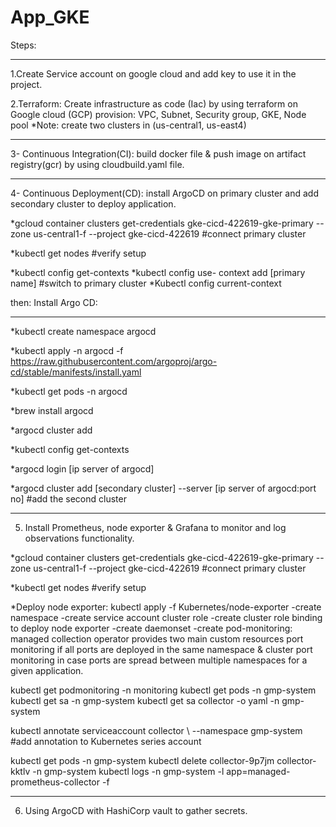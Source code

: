 # App_GKE
Steps:
___________________________________________________________________________________________________________________________________________________________________

1.Create Service account on google cloud and add key to use it in the project.

2.Terraform:
  Create infrastructure as code (Iac) by using terraform on Google cloud (GCP) 
    provision: VPC, Subnet, Security group, GKE, Node pool
    *Note: create two clusters in (us-central1, us-east4)
___________________________________________________________________________________________________________________________________________________________________
    
3- Continuous Integration(CI): build docker file & push image on artifact registry(gcr) by using cloudbuild.yaml file.
_______________________________________________________________________________________________________________________________________________________________________________________________________________

4- Continuous Deployment(CD): install ArgoCD on primary cluster and add secondary cluster to deploy application. 
    
*gcloud container clusters get-credentials gke-cicd-422619-gke-primary --zone us-central1-f --project gke-cicd-422619      #connect primary cluster

*kubectl get nodes      #verify setup


*kubectl config get-contexts
*kubectl config use- context add [primary name] #switch to primary cluster
*Kubectl config current-context


then:
Install Argo CD:
________________
*kubectl create namespace argocd

*kubectl apply -n argocd -f https://raw.githubusercontent.com/argoproj/argo-cd/stable/manifests/install.yaml

*kubectl get pods -n argocd

*brew install argocd

*argocd cluster add

*kubectl config get-contexts

*argocd login [ip server of argocd]

*argocd cluster add [secondary cluster] --server  [ip server of argocd:port no]        #add the second cluster

_____________________________________________________________________________________________________________________________________________________________________________________________________________

5. Install Prometheus, node exporter & Grafana to monitor and log observations functionality. 


*gcloud container clusters get-credentials gke-cicd-422619-gke-primary --zone us-central1-f --project gke-cicd-422619   #connect primary cluster

*kubectl get nodes    #verify setup
    
*Deploy node exporter:  kubectl apply -f Kubernetes/node-exporter
  -create namespace
  -create service account cluster role
  -create cluster role binding to deploy node exporter
  -create daemonset
  -create pod-monitoring: managed collection operator provides two main   custom resources port monitoring if all ports are deployed in the same namespace & cluster port monitoring in case ports are spread between multiple namespaces for a given application.

kubectl get podmonitoring -n monitoring
kubectl get pods -n gmp-system
kubectl get sa -n gmp-system
kubectl get sa collector -o yaml -n gmp-system

kubectl annotate serviceaccount collector \ --namespace gmp-system #add annotation to Kubernetes series account

kubectl get pods -n gmp-system
kubectl delete collector-9p7jm collector-kktlv -n gmp-system
kubectl logs -n gmp-system -l app=managed-prometheus-collector -f 
__________________________________________________________________________________________________________________________________________________________________________________________________________

6. Using ArgoCD with HashiCorp vault to gather secrets.
